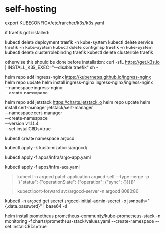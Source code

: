 # self-hosting

export KUBECONFIG=/etc/rancher/k3s/k3s.yaml

if traefik got installed:

kubectl delete deployment traefik -n kube-system
kubectl delete service traefik -n kube-system
kubectl delete configmap traefik -n kube-system
kubectl delete clusterrolebinding traefik
kubectl delete clusterrole traefik

otherwise this should be done before installation: curl -sfL https://get.k3s.io | INSTALL_K3S_EXEC="--disable traefik" sh -

helm repo add ingress-nginx https://kubernetes.github.io/ingress-nginx
helm repo update
helm install ingress-nginx ingress-nginx/ingress-nginx \
  --namespace ingress-nginx \
  --create-namespace

helm repo add jetstack https://charts.jetstack.io
helm repo update
helm install cert-manager jetstack/cert-manager \
  --namespace cert-manager \
  --create-namespace \
  --version v1.14.4 \
  --set installCRDs=true

<!-- helm repo add argo https://argoproj.github.io/argo-helm
helm repo update
helm install argocd argo/argo-cd --namespace argocd --create-namespace --kubeconfig /etc/rancher/k3s/k3s.yaml 
> kubeconfig cuz there were problems with connection:  
    helm install argocd argo/argo-cd --namespace argocd --create-namespace
    Error: INSTALLATION FAILED: Kubernetes cluster unreachable: Get "http://localhost:8080/version": dial tcp 127.0.0.1:8080: connect: connection refused
     -->

kubectl create namespace argocd

kubectl apply -k kustomizations/argocd/

kubectl apply -f apps/infra/argo-app.yaml 

kubectl apply -f apps/infra-aoa.yaml 

> kubectl -n argocd patch application argocd-self --type merge -p '{"status": {"operationState": {"operation": {"sync": {}}}}}'

> kubectl port-forward svc/argocd-server -n argocd 8080:80

kubectl -n argocd get secret argocd-initial-admin-secret -o jsonpath="{.data.password}" | base64 -d

helm install prometheus prometheus-community/kube-prometheus-stack -n monitoring -f charts/prometheus-stack/values.yaml --create-namespace --set installCRDs=true